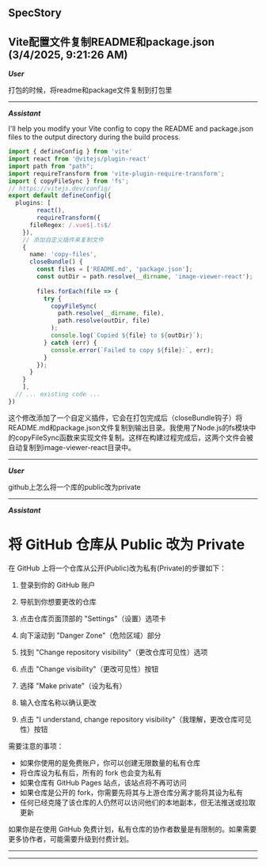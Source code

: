 ## SpecStory

## Vite配置文件复制README和package.json (3/4/2025, 9:21:26 AM)

_**User**_

打包的时候，将readme和package文件复制到打包里

---

_**Assistant**_

I'll help you modify your Vite config to copy the README and package.json files to the output directory during the build process.

```typescript:vite.config.ts
import { defineConfig } from 'vite'
import react from '@vitejs/plugin-react'
import path from "path";
import requireTransform from 'vite-plugin-require-transform';
import { copyFileSync } from 'fs';
// https://vitejs.dev/config/
export default defineConfig({
  plugins: [
		react(),
		requireTransform({
      fileRegex: /.vue$|.ts$/
    }),
    // 添加自定义插件来复制文件
    {
      name: 'copy-files',
      closeBundle() {
        const files = ['README.md', 'package.json'];
        const outDir = path.resolve(__dirname, 'image-viewer-react');
        
        files.forEach(file => {
          try {
            copyFileSync(
              path.resolve(__dirname, file),
              path.resolve(outDir, file)
            );
            console.log(`Copied ${file} to ${outDir}`);
          } catch (err) {
            console.error(`Failed to copy ${file}:`, err);
          }
        });
      }
    }
	],
  // ... existing code ...
})
```

这个修改添加了一个自定义插件，它会在打包完成后（closeBundle钩子）将README.md和package.json文件复制到输出目录。我使用了Node.js的fs模块中的copyFileSync函数来实现文件复制。这样在构建过程完成后，这两个文件会被自动复制到image-viewer-react目录中。

---

_**User**_

github上怎么将一个库的public改为private

---

_**Assistant**_

# 将 GitHub 仓库从 Public 改为 Private

在 GitHub 上将一个仓库从公开(Public)改为私有(Private)的步骤如下：

1. 登录到你的 GitHub 账户

2. 导航到你想要更改的仓库

3. 点击仓库页面顶部的 "Settings"（设置）选项卡

4. 向下滚动到 "Danger Zone"（危险区域）部分

5. 找到 "Change repository visibility"（更改仓库可见性）选项

6. 点击 "Change visibility"（更改可见性）按钮

7. 选择 "Make private"（设为私有）

8. 输入仓库名称以确认更改

9. 点击 "I understand, change repository visibility"（我理解，更改仓库可见性）按钮

需要注意的事项：

- 如果你使用的是免费账户，你可以创建无限数量的私有仓库
- 将仓库设为私有后，所有的 fork 也会变为私有
- 如果仓库有 GitHub Pages 站点，该站点将不再可访问
- 如果仓库是公开的 fork，你需要先将其与上游仓库分离才能将其设为私有
- 任何已经克隆了该仓库的人仍然可以访问他们的本地副本，但无法推送或拉取更新

如果你是在使用 GitHub 免费计划，私有仓库的协作者数量是有限制的。如果需要更多协作者，可能需要升级到付费计划。

---



---

